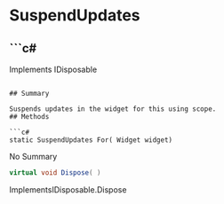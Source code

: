 # SuspendUpdates

## ```c#
Implements IDisposable
```

## Summary

Suspends updates in the widget for this using scope.
## Methods

```c#
static SuspendUpdates For( Widget widget) 
```
No Summary
```c#
virtual void Dispose( ) 
```
ImplementsIDisposable.Dispose
